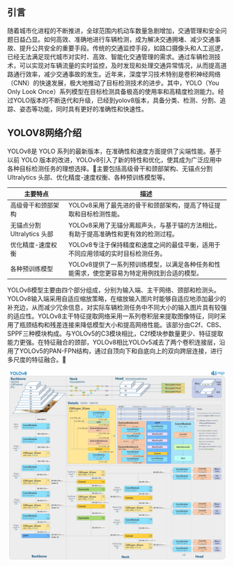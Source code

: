 



## 引言

随着城市化进程的不断推进，全球范围内机动车数量急剧增加，交通管理和安全问题日益凸显。如何高效、准确地进行车辆检测，成为解决交通拥堵、减少交通事故、提升公共安全的重要手段。传统的交通监控手段，如路口摄像头和人工巡逻，已经无法满足现代城市对实时、高效、智能化交通管理的需求。通过车辆检测技术，可以实现对车辆流量的实时监控，及时发现和处理交通异常情况，从而提高道路通行效率，减少交通事故的发生。近年来，深度学习技术特别是卷积神经网络（CNN）的快速发展，极大地推动了目标检测技术的进步。其中，YOLO（You Only Look Once）系列模型在目标检测具备极高的使用率和高精度检测能力。经过YOLO版本的不断迭代和升级，已经到yolov8版本，具备分类、检测、分割、追踪、姿态等功能，同时具有更好的准确性和快速性。

## YOLOV8网络介绍

YOLOv8是 YOLO 系列的最新版本，在准确性和速度方面提供了尖端性能。基于以前 YOLO 版本的改进，YOLOv8引入了新的特性和优化，使其成为广泛应用中各种目标检测任务的理想选择。🔺主要包括高级骨干和颈部架构、无锚点分割 Ultralytics 头部、优化精度-速度权衡、各种预训练模型等。

| **主要特点**                | **描述**                                                     |
| --------------------------- | ------------------------------------------------------------ |
| 高级骨干和颈部架构          | YOLOv8采用了最先进的骨干和颈部架构，提高了特征提取和目标检测性能。 |
| 无锚点分割 Ultralytics 头部 | YOLOv8采用了无锚分离超声头，与基于锚的方法相比，有助于提高准确性和更有效的检测过程。 |
| 优化精度-速度权衡           | YOLOv8专注于保持精度和速度之间的最佳平衡，适用于不同应用领域的实时目标检测任务。 |
| 各种预训练模型              | YOLOv8提供了一系列预训练模型，以满足各种任务和性能需求，使您更容易为特定用例找到合适的模型。 |

YOLOv8模型主要由四个部分组成，分别为输入端、主干网络、颈部和检测头。YOLOv8输入端采用自适应缩放策略，在缩放输入图片时能够自适应地添加最少的补充边，从而减少冗余信息，对实际车辆检测任务中不同大小的输入图片具有较强的适应性。YOLOv8主干特征提取网络采用一系列卷积层来提取图像特征，同时采用了瓶颈结构和残差连接来降低模型大小和提高网络性能。该部分由C2f、CBS、SPPF三种模块构成。与YOLOv5的C3模块相比，C2f模块参数量更少、特征提取能力更强。在特征融合的颈部，YOLOv8相比YOLOv5减去了两个卷积连接层，沿用了YOLOv5的PAN-FPN结构，通过自顶向下和自底向上的双向跨层连接，进行多尺度的特征融合。🔺

<img src="YOLOv8-1/1.png" alt="1" style="zoom:60%;" />

